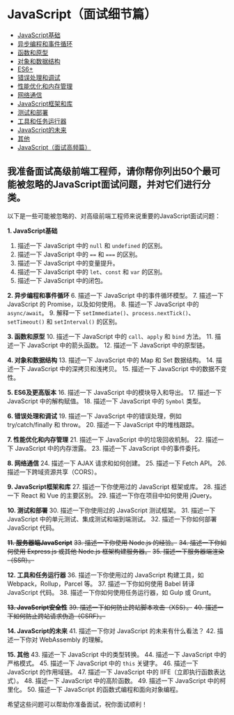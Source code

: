 # JavaScript（面试细节篇）

- [JavaScript基础](basic.md)
- [异步编程和事件循环](async.md)
- [函数和原型](function.md)
- [对象和数据结构](object.md)
- [ES6+](es6.md)
- [错误处理和调试](error.md)
- [性能优化和内存管理](optimize.md)
- [网络通信](network.md)
- [JavaScript框架和库](frame.md)
- [测试和部署](test.md)
- [工具和任务运行器](tools.md)
- [JavaScript的未来](future.md)
- [其他](other.md)
- [JavaScript（面试高频篇）](../index0.md)
## 我准备面试高级前端工程师，请你帮你列出50个最可能被忽略的JavaScript面试问题，并对它们进行分类。
以下是一些可能被忽略的、对高级前端工程师来说重要的JavaScript面试问题：

**1. JavaScript基础**
1. 描述一下 JavaScript 中的 `null` 和 `undefined` 的区别。
2. 描述一下 JavaScript 中的 `==` 和 `===` 的区别。
3. 描述一下 JavaScript 中的变量提升。
4. 描述一下 JavaScript 中的 `let`、`const` 和 `var` 的区别。
5. 描述一下 JavaScript 中的闭包。

**2. 异步编程和事件循环**
6. 描述一下 JavaScript 中的事件循环模型。
7. 描述一下 JavaScript 的 Promise，以及如何使用。
8. 描述一下 JavaScript 中的 `async/await`。
9. 解释一下 `setImmediate()`、`process.nextTick()`、`setTimeout()` 和 `setInterval()` 的区别。

**3. 函数和原型**
10. 描述一下 JavaScript 中的 `call`、`apply` 和 `bind` 方法。
11. 描述一下 JavaScript 中的箭头函数。
12. 描述一下 JavaScript 中的原型链。

**4. 对象和数据结构**
13. 描述一下 JavaScript 中的 Map 和 Set 数据结构。
14. 描述一下 JavaScript 中的深拷贝和浅拷贝。
15. 描述一下 JavaScript 中的数据不变性。

**5. ES6及更高版本**
16. 描述一下 JavaScript 中的模块导入和导出。
17. 描述一下 JavaScript 中的解构赋值。
18. 描述一下 JavaScript 中的 `Symbol` 类型。

**6. 错误处理和调试**
19. 描述一下 JavaScript 中的错误处理，例如 try/catch/finally 和 throw。
20. 描述一下 JavaScript 中的堆栈跟踪。

**7. 性能优化和内存管理**
21. 描述一下 JavaScript 中的垃圾回收机制。
22. 描述一下 JavaScript 中的内存泄露。
23. 描述一下 JavaScript 中的事件委托。

**8. 网络通信**
24. 描述一下 AJAX 请求和如何创建。
25. 描述一下 Fetch API。
26. 描述一下跨域资源共享（CORS）。

**9. JavaScript框架和库**
27. 描述一下你使用过的 JavaScript 框架或库。
28. 描述一下 React 和 Vue 的主要区别。
29. 描述一下你在项目中如何使用 jQuery。

**10. 测试和部署**
30. 描述一下你使用过的 JavaScript 测试框架。
31. 描述一下 JavaScript 中的单元测试、集成测试和端到端测试。
32. 描述一下你如何部署 JavaScript 代码。

~~**11. 服务器端JavaScript**~~
~~33. 描述一下你使用 Node.js 的经验。~~
~~34. 描述一下你如何使用 Express.js 或其他 Node.js 框架构建服务器。~~
~~35. 描述一下服务器端渲染（SSR）。~~

**12. 工具和任务运行器**
36.  描述一下你使用过的 JavaScript 构建工具，如 Webpack，Rollup，Parcel 等。
37.  描述一下你如何使用 Babel 转译 JavaScript 代码。
38.  描述一下你如何使用任务运行器，如 Gulp 或 Grunt。

~~**13. JavaScript安全性**~~
~~39. 描述一下如何防止跨站脚本攻击（XSS）。~~
~~40. 描述一下如何防止跨站请求伪造（CSRF）。~~

**14. JavaScript的未来**
41. 描述一下你对 JavaScript 的未来有什么看法？
42. 描述一下你对 WebAssembly 的理解。

**15. 其他**
43. 描述一下 JavaScript 中的类型转换。
44. 描述一下 JavaScript 中的严格模式。
45. 描述一下 JavaScript 中的 `this` 关键字。
46. 描述一下 JavaScript 的作用域链。
47. 描述一下 JavaScript 中的 IIFE（立即执行函数表达式）。
48. 描述一下 JavaScript 中的高阶函数。
49. 描述一下 JavaScript 中的柯里化。
50. 描述一下 JavaScript 的函数式编程和面向对象编程。

希望这些问题可以帮助你准备面试，祝你面试顺利！